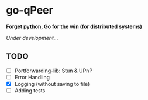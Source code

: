 # go-qPeer

<b>Forget python, Go for the win (for distributed systems)</b>

*Under development...*

## TODO

- [ ] Portforwarding-lib: Stun & UPnP
- [ ] Error Handling
- [X] Logging (without saving to file)
- [ ] Adding tests